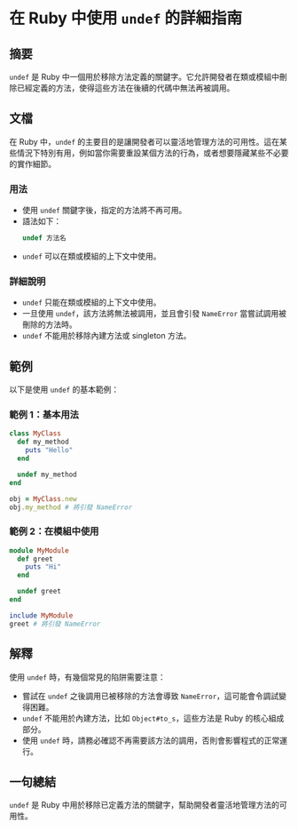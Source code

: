<!--
Meta Description: # 在 Ruby 中使用 `undef` 的詳細指南 ## 摘要 `undef` 是 Ruby 中一個用於移除方法定義的關鍵字。它允許開發者在類或模組中刪除已經定義的方法，使得這些方法在後續的代碼中無法再被調用。 ## 文檔 在 Ruby 中，`undef` 的主要目的是讓開發者可以靈活地管理方法的...
Meta Keywords: undef, ruby, nameerror, end, my_method
-->

# 在 Ruby 中使用 `undef` 的詳細指南

## 摘要
`undef` 是 Ruby 中一個用於移除方法定義的關鍵字。它允許開發者在類或模組中刪除已經定義的方法，使得這些方法在後續的代碼中無法再被調用。

## 文檔
在 Ruby 中，`undef` 的主要目的是讓開發者可以靈活地管理方法的可用性。這在某些情況下特別有用，例如當你需要重設某個方法的行為，或者想要隱藏某些不必要的實作細節。

### 用法
- 使用 `undef` 關鍵字後，指定的方法將不再可用。
- 語法如下：
  ```ruby
  undef 方法名
  ```
- `undef` 可以在類或模組的上下文中使用。

### 詳細說明
- `undef` 只能在類或模組的上下文中使用。
- 一旦使用 `undef`，該方法將無法被調用，並且會引發 `NameError` 當嘗試調用被刪除的方法時。
- `undef` 不能用於移除內建方法或 singleton 方法。

## 範例
以下是使用 `undef` 的基本範例：

### 範例 1：基本用法
```ruby
class MyClass
  def my_method
    puts "Hello"
  end

  undef my_method
end

obj = MyClass.new
obj.my_method # 將引發 NameError
```

### 範例 2：在模組中使用
```ruby
module MyModule
  def greet
    puts "Hi"
  end

  undef greet
end

include MyModule
greet # 將引發 NameError
```

## 解釋
使用 `undef` 時，有幾個常見的陷阱需要注意：
- 嘗試在 `undef` 之後調用已被移除的方法會導致 `NameError`，這可能會令調試變得困難。
- `undef` 不能用於內建方法，比如 `Object#to_s`，這些方法是 Ruby 的核心組成部分。
- 使用 `undef` 時，請務必確認不再需要該方法的調用，否則會影響程式的正常運行。

## 一句總結
`undef` 是 Ruby 中用於移除已定義方法的關鍵字，幫助開發者靈活地管理方法的可用性。
